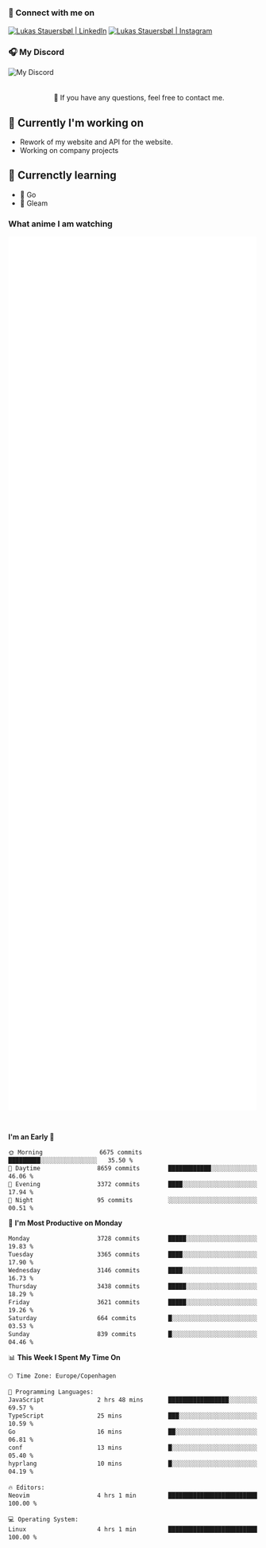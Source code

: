 ### 🔗 Connect with me on
<a href="https://www.instagram.com/lukas_stauersbol" target="_blank"><img align="center" src="https://raw.githubusercontent.com/stauersbol/stauersbol/main/images/instagram.svg" alt="Lukas Stauersbøl | LinkedIn" width="30px"/></a>
<a href="https://www.linkedin.com/in/lukas-stauersbol/" target="_blank"><img align="center" src="https://raw.githubusercontent.com/stauersbol/stauersbol/main/images/linkedin.svg" alt="Lukas Stauersbøl | Instagram" width="30px"/></a>

<p align="center">
 <h3>🎧 My Discord</h3>
 <img align="left" height="55px" src="https://discord.c99.nl/widget/theme-2/147806323323568128.png" alt="My Discord" />
</p>

<br/>
<br/>
<br/>
💬 If you have any questions, feel free to contact me.

## 🔭 Currently I'm working on
- Rework of my website and API for the website.
- Working on company projects
 
## 🌱 Currenctly learning
- 💙 Go
- 💜 Gleam

### What anime I am watching
<a href="https://anilist.co/user/slashiy/" align="center"><img align="center" width="500px" src="metrics.plugin.personal.anilist.svg" /></a>

<br/>

<!--START_SECTION:waka-->
**I'm an Early 🐤** 

```text
🌞 Morning                6675 commits        █████████░░░░░░░░░░░░░░░░   35.50 % 
🌆 Daytime                8659 commits        ████████████░░░░░░░░░░░░░   46.06 % 
🌃 Evening                3372 commits        ████░░░░░░░░░░░░░░░░░░░░░   17.94 % 
🌙 Night                  95 commits          ░░░░░░░░░░░░░░░░░░░░░░░░░   00.51 % 
```
📅 **I'm Most Productive on Monday** 

```text
Monday                   3728 commits        █████░░░░░░░░░░░░░░░░░░░░   19.83 % 
Tuesday                  3365 commits        ████░░░░░░░░░░░░░░░░░░░░░   17.90 % 
Wednesday                3146 commits        ████░░░░░░░░░░░░░░░░░░░░░   16.73 % 
Thursday                 3438 commits        █████░░░░░░░░░░░░░░░░░░░░   18.29 % 
Friday                   3621 commits        █████░░░░░░░░░░░░░░░░░░░░   19.26 % 
Saturday                 664 commits         █░░░░░░░░░░░░░░░░░░░░░░░░   03.53 % 
Sunday                   839 commits         █░░░░░░░░░░░░░░░░░░░░░░░░   04.46 % 
```


📊 **This Week I Spent My Time On** 

```text
🕑︎ Time Zone: Europe/Copenhagen

💬 Programming Languages: 
JavaScript               2 hrs 48 mins       █████████████████░░░░░░░░   69.57 % 
TypeScript               25 mins             ███░░░░░░░░░░░░░░░░░░░░░░   10.59 % 
Go                       16 mins             ██░░░░░░░░░░░░░░░░░░░░░░░   06.81 % 
conf                     13 mins             █░░░░░░░░░░░░░░░░░░░░░░░░   05.40 % 
hyprlang                 10 mins             █░░░░░░░░░░░░░░░░░░░░░░░░   04.19 % 

🔥 Editors: 
Neovim                   4 hrs 1 min         █████████████████████████   100.00 % 

💻 Operating System: 
Linux                    4 hrs 1 min         █████████████████████████   100.00 % 
```


<!--END_SECTION:waka-->
